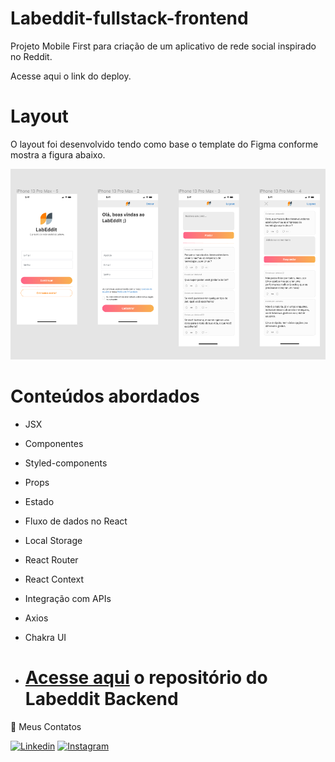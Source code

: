 # Labeddit-fullstack-frontend

Projeto Mobile First para criação de um aplicativo de rede social inspirado no Reddit.

Acesse aqui o link do deploy. 

# Layout

O layout foi desenvolvido tendo como base o template do Figma conforme mostra a figura abaixo.

![](./labeddit/src/assets/layout-pages.png)

# Conteúdos abordados
- JSX
- Componentes
- Styled-components
- Props
- Estado
- Fluxo de dados no React
- Local Storage
- React Router
- React Context
- Integração com APIs
- Axios
- Chakra UI

- # [Acesse aqui](https://github.com/RafaelMachado1/labeddit-fullstack-backend) o repositório do Labeddit Backend

📧 Meus Contatos

[![Linkedin](https://img.shields.io/badge/LinkedIn-0077B5?style=for-the-badge&logo=linkedin&logoColor=white)](https://www.linkedin.com/in/rafa25/)
[![Instagram](https://img.shields.io/badge/Instagram-E4405F?style=for-the-badge&logo=instagram&logoColor=white)](https://www.instagram.com/rafaelmartinsmachado/)



